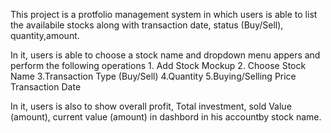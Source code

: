 This project is a protfolio management system in which users is able to list the availabile stocks along with transaction date, status (Buy/Sell), quantity,amount.

In it, users is able to choose a stock name and dropdown menu appers and perform the following operations
         1. Add Stock Mockup
         2. Choose Stock Name
         3.Transaction Type (Buy/Sell)
         4.Quantity
         5.Buying/Selling Price
         Transaction Date
         
In it, users is also to show overall profit, Total investment, sold Value (amount), current value (amount) in dashbord in his accountby stock name.
     
     
